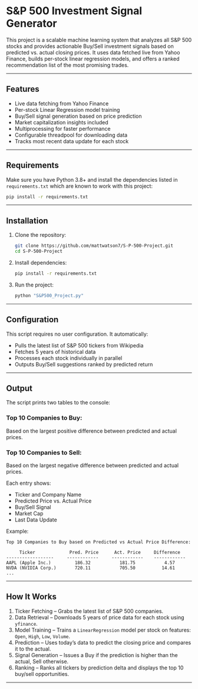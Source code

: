 # S&P 500 Investment Signal Generator

This project is a scalable machine learning system that analyzes all S&P 500 stocks and provides actionable Buy/Sell investment signals based on predicted vs. actual closing prices. It uses data fetched live from Yahoo Finance, builds per-stock linear regression models, and offers a ranked recommendation list of the most promising trades.

---

## Features

- Live data fetching from Yahoo Finance  
- Per-stock Linear Regression model training  
- Buy/Sell signal generation based on price prediction  
- Market capitalization insights included  
- Multiprocessing for faster performance
- Configurable threadpool for downloading data
- Tracks most recent data update for each stock  

---

## Requirements

Make sure you have Python 3.8+ and install the dependencies listed in `requirements.txt` which are known to work with this project:

```bash
pip install -r requirements.txt
```

---

## Installation

1. Clone the repository:
   ```bash
   git clone https://github.com/mattwatson7/S-P-500-Project.git
   cd S-P-500-Project
   ```

2. Install dependencies:
   ```bash
   pip install -r requirements.txt
   ```

3. Run the project:
   ```bash
   python "S&P500_Project.py"
   ```

---

## Configuration

This script requires no user configuration. It automatically:
- Pulls the latest list of S&P 500 tickers from Wikipedia
- Fetches 5 years of historical data
- Processes each stock individually in parallel
- Outputs Buy/Sell suggestions ranked by predicted return

---

## Output

The script prints two tables to the console:

### Top 10 Companies to Buy:
Based on the largest positive difference between predicted and actual prices.

### Top 10 Companies to Sell:
Based on the largest negative difference between predicted and actual prices.

Each entry shows:
- Ticker and Company Name
- Predicted Price vs. Actual Price
- Buy/Sell Signal
- Market Cap
- Last Data Update

Example:
```
Top 10 Companies to Buy based on Predicted vs Actual Price Difference:

     Ticker             Pred. Price      Act. Price     Difference
------------------     ------------     ------------    ------------
AAPL (Apple Inc.)         186.32           181.75           4.57
NVDA (NVIDIA Corp.)       720.11           705.50          14.61
...
```

---

## How It Works

1. Ticker Fetching – Grabs the latest list of S&P 500 companies.  
2. Data Retrieval – Downloads 5 years of price data for each stock using `yfinance`.  
3. Model Training – Trains a `LinearRegression` model per stock on features: `Open`, `High`, `Low`, `Volume`.  
4. Prediction – Uses today’s data to predict the closing price and compares it to the actual.  
5. Signal Generation – Issues a Buy if the prediction is higher than the actual, Sell otherwise.  
6. Ranking – Ranks all tickers by prediction delta and displays the top 10 buy/sell opportunities.  

---
